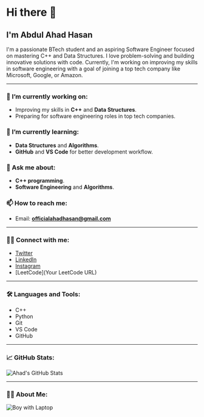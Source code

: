 # Hi there 👋

## I'm Abdul Ahad Hasan

I'm a passionate BTech student and an aspiring Software Engineer focused on mastering C++ and Data Structures. I love problem-solving and building innovative solutions with code. Currently, I'm working on improving my skills in software engineering with a goal of joining a top tech company like Microsoft, Google, or Amazon.

---

### 🔭 I’m currently working on:
- Improving my skills in **C++** and **Data Structures**.
- Preparing for software engineering roles in top tech companies.

### 🌱 I’m currently learning:
- **Data Structures** and **Algorithms**.
- **GitHub** and **VS Code** for better development workflow.

### 💬 Ask me about:
- **C++ programming**.
- **Software Engineering** and **Algorithms**.
  
### 📫 How to reach me:
- Email: **officialahadhasan@gmail.com**

---

### 🧑‍💻 Connect with me:

- [Twitter](https://x.com/CodedbyAhad)
- [LinkedIn](https://www.linkedin.com/in/ahad-hasan-2370ab364/)
- [Instagram](https://www.instagram.com/coded.by_ahad/)
- [LeetCode](Your LeetCode URL)

---

### 🛠️ Languages and Tools:

- C++
- Python
- Git
- VS Code
- GitHub

---

### 📈 GitHub Stats:

![Ahad's GitHub Stats](https://github-readme-stats.vercel.app/api?username=CodedByAhad&show_icons=true&count_private=true&hide=prs)

---

### 👨‍💻 About Me:

![Boy with Laptop](https://media.giphy.com/media/l3vRme7auSl4XGvPA/giphy.gif)

